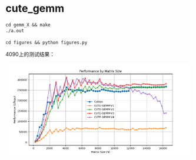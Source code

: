 # cute_gemm

```
cd gemm_X && make
./a.out

cd figures && python figures.py

```
4090上的测试结果：

![](./gemm_4/Performance.png)